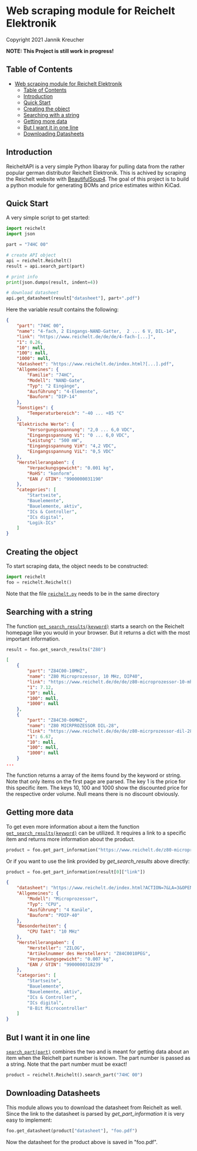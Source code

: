 # Web scraping module for Reichelt Elektronik

Copyright 2021 Jannik Kreucher

**NOTE: This Project is still work in progress!**


## Table of Contents
- [Web scraping module for Reichelt Elektronik](#web-scraping-module-for-reichelt-elektronik)
	- [Table of Contents](#table-of-contents)
	- [Introduction](#introduction)
	- [Quick Start](#quick-start)
	- [Creating the object](#creating-the-object)
	- [Searching with a string](#searching-with-a-string)
	- [Getting more data](#getting-more-data)
	- [But I want it in one line](#but-i-want-it-in-one-line)
	- [Downloading Datasheets](#downloading-datasheets)

## Introduction

ReicheltAPI is a very simple Python libaray for pulling data from the rather popular german distributor Reichelt Elektronik. This is achived by scraping the Reichelt website with [BeautifulSoup4](https://www.crummy.com/software/BeautifulSoup/). The goal of this project is to build a python module for generating BOMs and price estimates within KiCad.

## Quick Start

A very simple script to get started:
```python
import reichelt
import json

part = "74HC 00"

# create API object
api = reichelt.Reichelt()
result = api.search_part(part)

# print info
print(json.dumps(result, indent=4))

# download datasheet
api.get_datasheet(result["datasheet"], part+".pdf")
```

Here the variable *result* contains the following:
```json
{
    "part": "74HC 00",
    "name": "4-fach, 2 Eingangs-NAND-Gatter,  2 ... 6 V, DIL-14",
    "link": "https://www.reichelt.de/de/de/4-fach-[...]",
    "1": 0.26,
    "10": null,
    "100": null,
    "1000": null,
    "datasheet": "https://www.reichelt.de/index.html?[...].pdf",
    "Allgemeines": {
        "Familie": "74HC",
        "Modell": "NAND-Gate",
        "Typ": "2 Eingänge",
        "Ausführung": "4-Elemente",
        "Bauform": "DIP-14"
    },
    "Sonstiges": {
        "Temperaturbereich": "-40 ... +85 °C"
    },
    "Elektrische Werte": {
        "Versorgungsspannung": "2,0 ... 6,0 VDC",
        "Eingangsspannung Vi": "0 ... 6,0 VDC",
        "Leistung": "500 mW",
        "Eingangsspannung ViH": "4,2 VDC",
        "Eingangsspannung ViL": "0,5 VDC"
    },
    "Herstellerangaben": {
        "Verpackungsgewicht": "0.001 kg",
        "RoHS": "konform",
        "EAN / GTIN": "9900000031190"
    },
    "categories": [
        "Startseite",
        "Bauelemente",
        "Bauelemente, aktiv",
        "ICs & Controller",
        "ICs digital",
        "Logik-ICs"
    ]
}
```


## Creating the object

To start scraping data, the object needs to be constructed:
```python
import reichelt
foo = reichelt.Reichelt()
```
Note that the file [`reichelt.py`](reichelt.py) needs to be in the same directory


## Searching with a string

The function [`get_search_results(keyword)`](reichelt.py) starts a search on the Reichelt homepage like you would in your browser. But it returns a dict with the most important information.
```python
result = foo.get_search_results("Z80")
```

```json
[
	{
        "part": "Z84C00-10MHZ",
        "name": "Z80 Microprozessor, 10 MHz, DIP40",
        "link": "https://www.reichelt.de/de/de/z80-microprozessor-10-mhz-dip40-z84c00-10mhz-p31823.html[...]",
        "1": 7.12,
        "10": null,
        "100": null,
        "1000": null
    },
    {
        "part": "Z84C30-06MHZ",
        "name": "Z80 MICRPROZESSOR DIL-28",
        "link": "https://www.reichelt.de/de/de/z80-micrprozessor-dil-28-z84c30-06mhz-p23034.html[...]",
        "1": 6.67,
        "10": null,
        "100": null,
        "1000": null
    }
...
```
The function returns a array of the items found by the keyword or string. Note that only items on the first page are parsed. The key 1 is the price for this specific item. The keys 10, 100 and 1000 show the discounted price for the respective order volume. Null means there is no discount obviously.


## Getting more data

To get even more information about a item the function [`get_search_results(keyword)`](reichelt.py) can be utilized. It requires a link to a specific item and returns more information about the product.
```python
product = foo.get_part_information("https://www.reichelt.de/z80-microprozessor-10-mhz-dip40-z84c00-10mhz-p31823.html?&trstct=pos_2&nbc=1")
```
Or if you want to use the link provided by *get_search_results* above directly:
```python
product = foo.get_part_information(result[0]["link"])
```

```json
{
    "datasheet": "https://www.reichelt.de/index.html?ACTION=7&LA=3&OPEN=0&INDEX=0&FILENAME=A300%2FZ84C00%23ZIL.pdf",
    "Allgemeines": {
        "Modell": "Microprozessor",
        "Typ": "CPU",
        "Ausführung": "4 Kanäle",
        "Bauform": "PDIP-40"
    },
    "Besonderheiten": {
        "CPU Takt": "10 MHz"
    },
    "Herstellerangaben": {
        "Hersteller": "ZILOG",
        "Artikelnummer des Herstellers": "Z84C0010PEG",
        "Verpackungsgewicht": "0.007 kg",
        "EAN / GTIN": "9900000318239"
    },
    "categories": [
        "Startseite",
        "Bauelemente",
        "Bauelemente, aktiv",
        "ICs & Controller",
        "ICs digital",
        "8-Bit Microcontroller"
    ]
}
```


## But I want it in one line

[`search_part(part)`](reichelt.py) combines the two and is meant for getting data about an item when the Reichelt part number is known. The part number is passed as a string. Note that the part number must be exact!
```python
product = reichelt.Reichelt().search_part("74HC 00")
```


## Downloading Datasheets

This module allows you to download the datasheet from Reichelt as well. Since the link to the datasheet is parsed by *get_part_information* it is very easy to implement:
```python
foo.get_datasheet(product["datasheet"], "foo.pdf")
```
Now the datasheet for the product above is saved in "foo.pdf".


